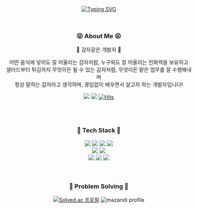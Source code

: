 <div align="center">

[![Typing SVG](https://readme-typing-svg.demolab.com?font=Fira+Code&pause=1000&color=F7D95B&center=true&vCenter=true&width=435&height=140&lines=Welcome+to+Mintato's+Github)](https://git.io/typing-svg)

<br/>

### 😝 About Me 😝
🥔 감자같은 개발자 🥔

어떤 음식에 넣어도 잘 어울리는 감자처럼, 누구와도 잘 어울리는 친화력을 보유하고<br/>
샐러드부터 튀김까지 무엇이든 될 수 있는 감자처럼, 무엇이든 맡은 업무를 잘 수행해내며<br/>
항상 말하는 감자라고 생각하며, 끊임없이 배우면서 살고자 하는 개발자입니다!

<a href="https://velog.io/@mouse0429"><img src="https://img.shields.io/badge/velog-20C997?style=flat&logo=velog&logoColor=white"/></a>
<a href="mailto:devtato0429@gmail.com"><img src="https://img.shields.io/badge/gmail-EA4335?style=flat&logo=gmail&logoColor=white"/></a>
[![Hits](https://hits.seeyoufarm.com/api/count/incr/badge.svg?url=https%3A%2F%2Fgithub.com%2Fmouse0429%2Fhit-counter&count_bg=%23FFCF00&title_bg=%23555555&icon=&icon_color=%23E7E7E7&title=hits&edge_flat=false)](https://github.com/mouse0429)


<br/><br/>

### 🌟 Tech Stack 🌟
<div>
  <img src="https://img.shields.io/badge/flutter-blue?style=flat&logo=flutter&logoColor=white"/>
  <img src="https://img.shields.io/badge/dart-blue?style=flat&logo=dart&logoColor=white"/>
  <img src="https://img.shields.io/badge/android-green?style=flat&logo=android&logoColor=white"/>
  <img src="https://img.shields.io/badge/kotlin-green?style=flat&logo=kotlin&logoColor=white"/>
</div>
<div>
  <img src="https://img.shields.io/badge/react-red?style=flat&logo=react&logoColor=white"/>
  <img src="https://img.shields.io/badge/javascript-red?style=flat&logo=javascript&logoColor=white"/>
</div>
<div>
  <img src="https://img.shields.io/badge/python-yellow?style=flat&logo=python&logoColor=white"/>
  <img src="https://img.shields.io/badge/figma-purple?style=flat&logo=figma&logoColor=white"/>
  <img src="https://img.shields.io/badge/notion-black?style=flat&logo=notion&logoColor=white"/>
</div>
<br/><br/>

### 📝 Problem Solving 📝
[![Solved.ac 프로필](http://mazassumnida.wtf/api/v2/generate_badge?boj=mouse0429)](https://solved.ac/mouse0429)
![mazandi profile](http://mazandi.herokuapp.com/api?handle=mouse0429&theme=dark)
<br/><br/>

</div>

